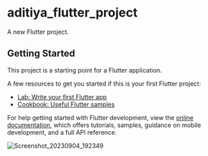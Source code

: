 # aditiya_flutter_project

A new Flutter project.

## Getting Started

This project is a starting point for a Flutter application.

A few resources to get you started if this is your first Flutter project:

- [Lab: Write your first Flutter app](https://docs.flutter.dev/get-started/codelab)
- [Cookbook: Useful Flutter samples](https://docs.flutter.dev/cookbook)

For help getting started with Flutter development, view the
[online documentation](https://docs.flutter.dev/), which offers tutorials,
samples, guidance on mobile development, and a full API reference.

![Screenshot_20230904_192349](https://github.com/Skaditya007/Flutter.RestAPI.Firebase/assets/95046114/30b47f68-71b6-42ae-9c38-007cbb906e3f)
